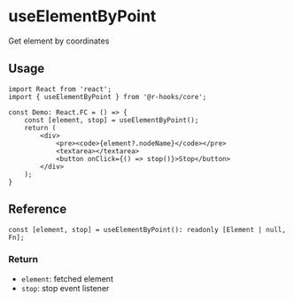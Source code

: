 # useElementByPoint

Get element by coordinates

## Usage
```tsx
import React from 'react';
import { useElementByPoint } from '@r-hooks/core';

const Demo: React.FC = () => {
    const [element, stop] = useElementByPoint();
    return (
        <div>
            <pre><code>{element?.nodeName}</code></pre>
            <textarea></textarea>
            <button onClick={() => stop()}>Stop</button>
        </div>
    );
}
```

## Reference
```tsx
const [element, stop] = useElementByPoint(): readonly [Element | null, Fn];
```

### Return
- `element`: fetched element
- `stop`: stop event listener

